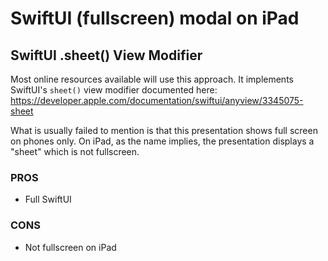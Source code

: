 
# SwiftUI (fullscreen) modal on iPad
## SwiftUI .sheet() View Modifier

Most online resources available will use this approach. It implements SwiftUI's `sheet()` view modifier documented here:  https://developer.apple.com/documentation/swiftui/anyview/3345075-sheet

What is usually failed to mention is that this presentation shows full screen on phones only. On iPad, as the name implies, the presentation displays a "sheet" which is not fullscreen. 

### PROS
* Full SwiftUI

### CONS
* Not fullscreen on iPad